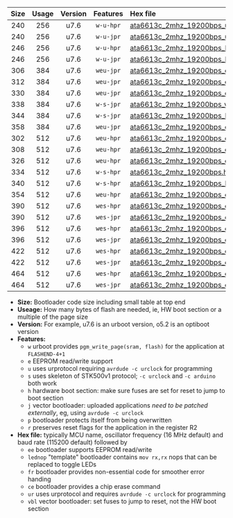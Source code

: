 |Size|Usage|Version|Features|Hex file|
|:-:|:-:|:-:|:-:|:--|
|240|256|u7.6|`w-u-hpr`|[ata6613c_2mhz_19200bps_ur.hex](https://raw.githubusercontent.com/stefanrueger/urboot/main/ata6613c_2mhz_19200bps_ur.hex)|
|240|256|u7.6|`w-u-jpr`|[ata6613c_2mhz_19200bps_ur_vbl.hex](https://raw.githubusercontent.com/stefanrueger/urboot/main/ata6613c_2mhz_19200bps_ur_vbl.hex)|
|246|256|u7.6|`w-u-hpr`|[ata6613c_2mhz_19200bps_lednop_ur.hex](https://raw.githubusercontent.com/stefanrueger/urboot/main/ata6613c_2mhz_19200bps_lednop_ur.hex)|
|246|256|u7.6|`w-u-jpr`|[ata6613c_2mhz_19200bps_lednop_ur_vbl.hex](https://raw.githubusercontent.com/stefanrueger/urboot/main/ata6613c_2mhz_19200bps_lednop_ur_vbl.hex)|
|306|384|u7.6|`weu-jpr`|[ata6613c_2mhz_19200bps_ee_ur_vbl.hex](https://raw.githubusercontent.com/stefanrueger/urboot/main/ata6613c_2mhz_19200bps_ee_ur_vbl.hex)|
|312|384|u7.6|`weu-jpr`|[ata6613c_2mhz_19200bps_ee_lednop_ur_vbl.hex](https://raw.githubusercontent.com/stefanrueger/urboot/main/ata6613c_2mhz_19200bps_ee_lednop_ur_vbl.hex)|
|330|384|u7.6|`weu-jpr`|[ata6613c_2mhz_19200bps_ee_lednop_fr_ur_vbl.hex](https://raw.githubusercontent.com/stefanrueger/urboot/main/ata6613c_2mhz_19200bps_ee_lednop_fr_ur_vbl.hex)|
|338|384|u7.6|`w-s-jpr`|[ata6613c_2mhz_19200bps_vbl.hex](https://raw.githubusercontent.com/stefanrueger/urboot/main/ata6613c_2mhz_19200bps_vbl.hex)|
|344|384|u7.6|`w-s-jpr`|[ata6613c_2mhz_19200bps_lednop_vbl.hex](https://raw.githubusercontent.com/stefanrueger/urboot/main/ata6613c_2mhz_19200bps_lednop_vbl.hex)|
|358|384|u7.6|`weu-jpr`|[ata6613c_2mhz_19200bps_ee_lednop_fr_ce_ur_vbl.hex](https://raw.githubusercontent.com/stefanrueger/urboot/main/ata6613c_2mhz_19200bps_ee_lednop_fr_ce_ur_vbl.hex)|
|302|512|u7.6|`weu-hpr`|[ata6613c_2mhz_19200bps_ee_ur.hex](https://raw.githubusercontent.com/stefanrueger/urboot/main/ata6613c_2mhz_19200bps_ee_ur.hex)|
|308|512|u7.6|`weu-hpr`|[ata6613c_2mhz_19200bps_ee_lednop_ur.hex](https://raw.githubusercontent.com/stefanrueger/urboot/main/ata6613c_2mhz_19200bps_ee_lednop_ur.hex)|
|326|512|u7.6|`weu-hpr`|[ata6613c_2mhz_19200bps_ee_lednop_fr_ur.hex](https://raw.githubusercontent.com/stefanrueger/urboot/main/ata6613c_2mhz_19200bps_ee_lednop_fr_ur.hex)|
|334|512|u7.6|`w-s-hpr`|[ata6613c_2mhz_19200bps.hex](https://raw.githubusercontent.com/stefanrueger/urboot/main/ata6613c_2mhz_19200bps.hex)|
|340|512|u7.6|`w-s-hpr`|[ata6613c_2mhz_19200bps_lednop.hex](https://raw.githubusercontent.com/stefanrueger/urboot/main/ata6613c_2mhz_19200bps_lednop.hex)|
|354|512|u7.6|`weu-hpr`|[ata6613c_2mhz_19200bps_ee_lednop_fr_ce_ur.hex](https://raw.githubusercontent.com/stefanrueger/urboot/main/ata6613c_2mhz_19200bps_ee_lednop_fr_ce_ur.hex)|
|390|512|u7.6|`wes-hpr`|[ata6613c_2mhz_19200bps_ee.hex](https://raw.githubusercontent.com/stefanrueger/urboot/main/ata6613c_2mhz_19200bps_ee.hex)|
|390|512|u7.6|`wes-jpr`|[ata6613c_2mhz_19200bps_ee_vbl.hex](https://raw.githubusercontent.com/stefanrueger/urboot/main/ata6613c_2mhz_19200bps_ee_vbl.hex)|
|396|512|u7.6|`wes-hpr`|[ata6613c_2mhz_19200bps_ee_lednop.hex](https://raw.githubusercontent.com/stefanrueger/urboot/main/ata6613c_2mhz_19200bps_ee_lednop.hex)|
|396|512|u7.6|`wes-jpr`|[ata6613c_2mhz_19200bps_ee_lednop_vbl.hex](https://raw.githubusercontent.com/stefanrueger/urboot/main/ata6613c_2mhz_19200bps_ee_lednop_vbl.hex)|
|422|512|u7.6|`wes-hpr`|[ata6613c_2mhz_19200bps_ee_lednop_fr.hex](https://raw.githubusercontent.com/stefanrueger/urboot/main/ata6613c_2mhz_19200bps_ee_lednop_fr.hex)|
|422|512|u7.6|`wes-jpr`|[ata6613c_2mhz_19200bps_ee_lednop_fr_vbl.hex](https://raw.githubusercontent.com/stefanrueger/urboot/main/ata6613c_2mhz_19200bps_ee_lednop_fr_vbl.hex)|
|464|512|u7.6|`wes-hpr`|[ata6613c_2mhz_19200bps_ee_lednop_fr_ce.hex](https://raw.githubusercontent.com/stefanrueger/urboot/main/ata6613c_2mhz_19200bps_ee_lednop_fr_ce.hex)|
|464|512|u7.6|`wes-jpr`|[ata6613c_2mhz_19200bps_ee_lednop_fr_ce_vbl.hex](https://raw.githubusercontent.com/stefanrueger/urboot/main/ata6613c_2mhz_19200bps_ee_lednop_fr_ce_vbl.hex)|

- **Size:** Bootloader code size including small table at top end
- **Useage:** How many bytes of flash are needed, ie, HW boot section or a multiple of the page size
- **Version:** For example, u7.6 is an urboot version, o5.2 is an optiboot version
- **Features:**
  + `w` urboot provides `pgm_write_page(sram, flash)` for the application at `FLASHEND-4+1`
  + `e` EEPROM read/write support
  + `u` uses urprotocol requiring `avrdude -c urclock` for programming
  + `s` uses skeleton of STK500v1 protocol; `-c urclock` and `-c arduino` both work
  + `h` hardware boot section: make sure fuses are set for reset to jump to boot section
  + `j` vector bootloader: uploaded applications *need to be patched externally*, eg, using `avrdude -c urclock`
  + `p` bootloader protects itself from being overwritten
  + `r` preserves reset flags for the application in the register R2
- **Hex file:** typically MCU name, oscillator frequency (16 MHz default) and baud rate (115200 default) followed by
  + `ee` bootloader supports EEPROM read/write
  + `lednop` "template" bootloader contains `mov rx,rx` nops that can be replaced to toggle LEDs
  + `fr` bootloader provides non-essential code for smoother error handing
  + `ce` bootloader provides a chip erase command
  + `ur` uses urprotocol and requires `avrdude -c urclock` for programming
  + `vbl` vector bootloader: set fuses to jump to reset, not the HW boot section
